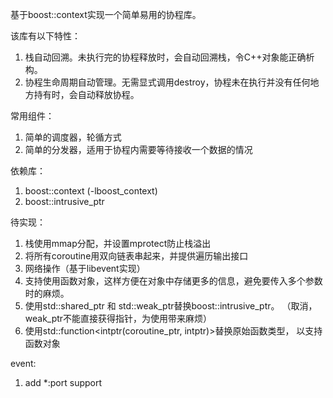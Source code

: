 
基于boost::context实现一个简单易用的协程库。

该库有以下特性：

1. 栈自动回溯。未执行完的协程释放时，会自动回溯栈，令C++对象能正确析构。
2. 协程生命周期自动管理。无需显式调用destroy，协程未在执行并没有任何地
   方持有时，会自动释放协程。

常用组件：

1. 简单的调度器，轮循方式
2. 简单的分发器，适用于协程内需要等待接收一个数据的情况

依赖库：

1. boost::context (-lboost_context)
2. boost::intrusive_ptr

待实现：

1. 栈使用mmap分配，并设置mprotect防止栈溢出
2. 将所有coroutine用双向链表串起来，并提供遍历输出接口
3. 网络操作（基于libevent实现）
4. 支持使用函数对象，这样方便在对象中存储更多的信息，避免要传入多个参数
   时的麻烦。
5. 使用std::shared\_ptr 和 std::weak\_ptr替换boost::intrusive\_ptr。
   （取消，weak\_ptr不能直接获得指针，为使用带来麻烦）
6. 使用std::function<intptr(coroutine_ptr, intptr)>替换原始函数类型，
   以支持函数对象

event:
1. add *:port support


